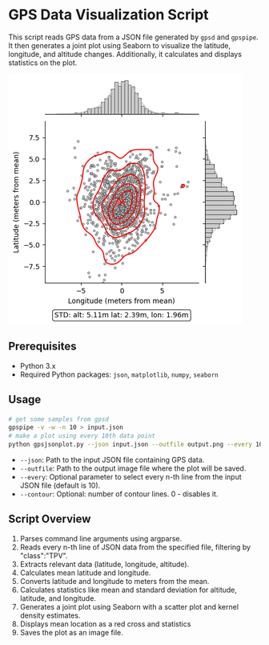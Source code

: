 # GPS Data Visualization Script

This script reads GPS data from a JSON file generated by `gpsd` and `gpspipe`. It then generates a joint plot using Seaborn to visualize the latitude, longitude, and altitude changes. Additionally, it calculates and displays statistics on the plot.

![sample_plot](plot-lat-lon.png)

## Prerequisites

- Python 3.x
- Required Python packages: `json`, `matplotlib`, `numpy`, `seaborn`

## Usage

```bash
# get some samples from gpsd
gpspipe -v -w -n 10 > input.json
# make a plot using every 10th data point
python gpsjsonplot.py --json input.json --outfile output.png --every 10
```


-    `--json`: Path to the input JSON file containing GPS data.
-    `--outfile`: Path to the output image file where the plot will be saved.
-    `--every`: Optional parameter to select every n-th line from the input JSON file (default is 10).
-    `--contour`: Optional: number of contour lines. 0 - disables it.

## Script Overview

1.    Parses command line arguments using argparse.
1.    Reads every n-th line of JSON data from the specified file, filtering by "class":"TPV".
1.    Extracts relevant data (latitude, longitude, altitude).
1.    Calculates mean latitude and longitude.
1.    Converts latitude and longitude to meters from the mean.
1.    Calculates statistics like mean and standard deviation for altitude, latitude, and longitude.
1.    Generates a joint plot using Seaborn with a scatter plot and kernel density estimates.
1.    Displays mean location as a red cross and statistics
1.    Saves the plot as an image file.